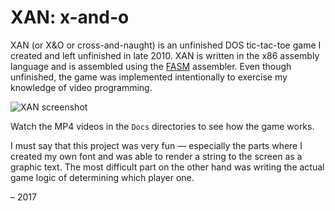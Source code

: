 # XAN: x-and-o

XAN (or X&O or cross-and-naught) is an unfinished DOS tic-tac-toe game I created and left unfinished in late 2010. XAN is written in the x86 assembly language and is assembled using the [FASM](https://flatassembler.net) assembler. Even though unfinished, the game was implemented intentionally to exercise my knowledge of video programming.

![XAN screenshot](https://github.com/eurekasfray/unpopular/raw/master/fasm/x-and-o/Docs/grid_001.png)

Watch the MP4 videos in the `Docs` directories to see how the game works.


I must say that this project was very fun &mdash; especially the parts where I created my own font and was able to render a string to the screen as a graphic text. The most difficult part on the other hand was writing the actual game logic of determining which player one.

&ndash; 2017
